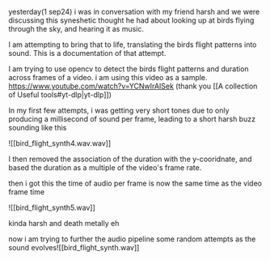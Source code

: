 yesterday(1 sep24) i was in conversation with my friend harsh and we were discussing this syneshetic thought he had about looking up at birds flying through the sky, and hearing it as music.

I am attempting to bring that to life, translating the birds flight patterns into sound. This is a documentation of that attempt.

I am trying to use opencv to detect the birds flight patterns and duration across frames of a video. i am using this video as a sample. https://www.youtube.com/watch?v=YCNwIrAISek (thank you [[A collection of Useful tools#yt-dlp|yt-dlp]])


In my first few attempts, i was getting very short tones due to only producing a millisecond of sound per frame, leading to a short harsh buzz sounding like this 


![[bird_flight_synth4.wav.wav]]

I then removed the association of the duration with the y-cooridnate, and based the duration as a multiple of the video's frame rate.

then i got this
the time of audio per frame is now the same time as the video frame time

![[bird_flight_synth5.wav]]

kinda harsh and death metally eh



now i am trying to further the audio pipeline
some random attempts as the sound evolves![[bird_flight_synth.wav]]
